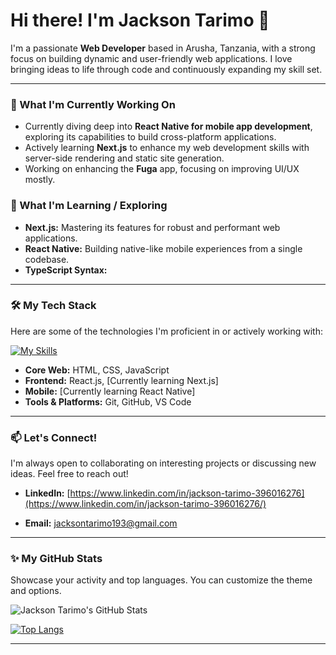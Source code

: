 # Hi there! I'm Jackson Tarimo 👋

I'm a passionate **Web Developer** based in Arusha, Tanzania, with a strong focus on building dynamic and user-friendly web applications. I love bringing ideas to life through code and continuously expanding my skill set.

---

### 🚀 What I'm Currently Working On

* Currently diving deep into **React Native for mobile app development**, exploring its capabilities to build cross-platform applications.
* Actively learning **Next.js** to enhance my web development skills with server-side rendering and static site generation.
* Working on enhancing the **Fuga** app, focusing on improving UI/UX mostly.
 

### 🌱 What I'm Learning / Exploring

* **Next.js:** Mastering its features for robust and performant web applications.
* **React Native:** Building native-like mobile experiences from a single codebase.
* **TypeScript Syntax:**
---

### 🛠️ My Tech Stack

Here are some of the technologies I'm proficient in or actively working with:

[![My Skills](https://skillicons.dev/icons?i=html,css,js,react,nextjs,reactnative,git,github,vscode,figma)](https://skillicons.dev)

* **Core Web:** HTML, CSS, JavaScript
* **Frontend:** React.js, [Currently learning Next.js]
* **Mobile:** [Currently learning React Native]
* **Tools & Platforms:** Git, GitHub, VS Code

---

### 📫 Let's Connect!

I'm always open to collaborating on interesting projects or discussing new ideas. Feel free to reach out!

* **LinkedIn:** [https://www.linkedin.com/in/jackson-tarimo-396016276](https://www.linkedin.com/in/jackson-tarimo-396016276/) 

* **Email:** [jacksontarimo193@gmail.com](mailto:jacksontarimo193@gmail.com)


---

### ✨ My GitHub Stats

Showcase your activity and top languages. You can customize the theme and options.

![Jackson Tarimo's GitHub Stats](https://github-readme-stats.vercel.app/api?username=[Thejacksonjet]&show_icons=true&theme=radical&hide_border=true)

[![Top Langs](https://github-readme-stats.vercel.app/api/top-langs/?username=[Thejacksonjet]&layout=compact&theme=radical&hide_border=true)](https://github.com/anuraghazra/github-readme-stats)

---
